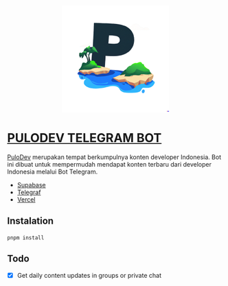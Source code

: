 <p align="center">
  <a href="https://t.me/PuloDev_bot">
    <img width="250" height="250" src="https://raw.githubusercontent.com/aldimhr/pulodevbot/main/images/pulobot.png">
  </a>
</p>

# [PULODEV TELEGRAM BOT](https://t.me/PuloDev_bot)

[PuloDev](https://pulo.dev/) merupakan tempat berkumpulnya konten developer Indonesia. Bot ini dibuat untuk mempermudah mendapat konten terbaru dari developer Indonesia melalui Bot Telegram.

- [Supabase](https://supabase.com)
- [Telegraf](https://telegrafjs.org/)
- [Vercel](https://vercel.com/)

## Instalation

```
pnpm install
```

## Todo

- [x] Get daily content updates in groups or private chat
